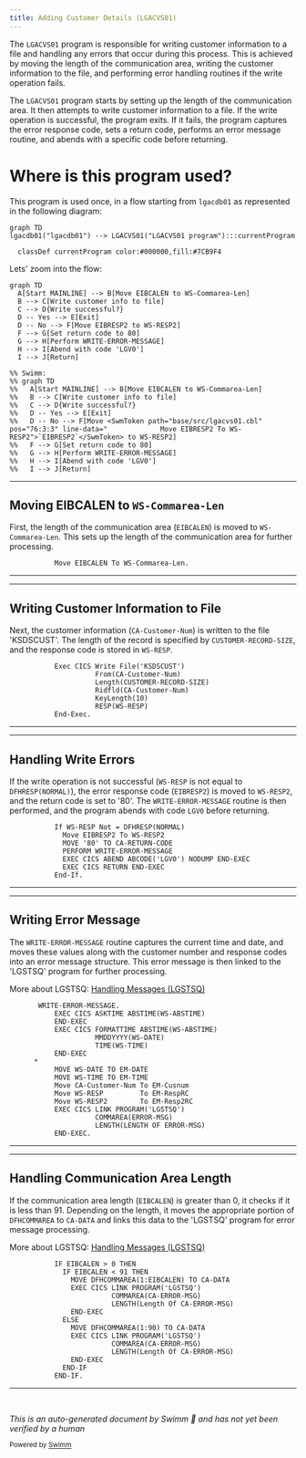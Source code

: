 ```yaml
---
title: Adding Customer Details (LGACVS01)
---
```

The <SwmToken path="base/src/lgacvs01.cbl" pos="11:6:6" line-data="       PROGRAM-ID. LGACVS01.">`LGACVS01`</SwmToken> program is responsible for writing customer information to a file and handling any errors that occur during this process. This is achieved by moving the length of the communication area, writing the customer information to the file, and performing error handling routines if the write operation fails.

The <SwmToken path="base/src/lgacvs01.cbl" pos="11:6:6" line-data="       PROGRAM-ID. LGACVS01.">`LGACVS01`</SwmToken> program starts by setting up the length of the communication area. It then attempts to write customer information to a file. If the write operation is successful, the program exits. If it fails, the program captures the error response code, sets a return code, performs an error message routine, and abends with a specific code before returning.

# Where is this program used?

This program is used once, in a flow starting from `lgacdb01` as represented in the following diagram:

```mermaid
graph TD
lgacdb01("lgacdb01") --> LGACVS01("LGACVS01 program"):::currentProgram

  classDef currentProgram color:#000000,fill:#7CB9F4
```

Lets' zoom into the flow:

```mermaid
graph TD
  A[Start MAINLINE] --> B[Move EIBCALEN to WS-Commarea-Len]
  B --> C[Write customer info to file]
  C --> D{Write successful?}
  D -- Yes --> E[Exit]
  D -- No --> F[Move EIBRESP2 to WS-RESP2]
  F --> G[Set return code to 80]
  G --> H[Perform WRITE-ERROR-MESSAGE]
  H --> I[Abend with code 'LGV0']
  I --> J[Return]

%% Swimm:
%% graph TD
%%   A[Start MAINLINE] --> B[Move EIBCALEN to WS-Commarea-Len]
%%   B --> C[Write customer info to file]
%%   C --> D{Write successful?}
%%   D -- Yes --> E[Exit]
%%   D -- No --> F[Move <SwmToken path="base/src/lgacvs01.cbl" pos="76:3:3" line-data="             Move EIBRESP2 To WS-RESP2">`EIBRESP2`</SwmToken> to WS-RESP2]
%%   F --> G[Set return code to 80]
%%   G --> H[Perform WRITE-ERROR-MESSAGE]
%%   H --> I[Abend with code 'LGV0']
%%   I --> J[Return]
```

<SwmSnippet path="/base/src/lgacvs01.cbl" line="66">

---

## Moving EIBCALEN to <SwmToken path="base/src/lgacvs01.cbl" pos="66:7:11" line-data="           Move EIBCALEN To WS-Commarea-Len.">`WS-Commarea-Len`</SwmToken>

First, the length of the communication area (<SwmToken path="base/src/lgacvs01.cbl" pos="66:3:3" line-data="           Move EIBCALEN To WS-Commarea-Len.">`EIBCALEN`</SwmToken>) is moved to <SwmToken path="base/src/lgacvs01.cbl" pos="66:7:11" line-data="           Move EIBCALEN To WS-Commarea-Len.">`WS-Commarea-Len`</SwmToken>. This sets up the length of the communication area for further processing.

```cobol
           Move EIBCALEN To WS-Commarea-Len.
```

---

</SwmSnippet>

<SwmSnippet path="/base/src/lgacvs01.cbl" line="68">

---

## Writing Customer Information to File

Next, the customer information (<SwmToken path="base/src/lgacvs01.cbl" pos="69:3:7" line-data="                     From(CA-Customer-Num)">`CA-Customer-Num`</SwmToken>) is written to the file 'KSDSCUST'. The length of the record is specified by <SwmToken path="base/src/lgacvs01.cbl" pos="70:3:7" line-data="                     Length(CUSTOMER-RECORD-SIZE)">`CUSTOMER-RECORD-SIZE`</SwmToken>, and the response code is stored in <SwmToken path="base/src/lgacvs01.cbl" pos="73:3:5" line-data="                     RESP(WS-RESP)">`WS-RESP`</SwmToken>.

```cobol
           Exec CICS Write File('KSDSCUST')
                     From(CA-Customer-Num)
                     Length(CUSTOMER-RECORD-SIZE)
                     Ridfld(CA-Customer-Num)
                     KeyLength(10)
                     RESP(WS-RESP)
           End-Exec.
```

---

</SwmSnippet>

<SwmSnippet path="/base/src/lgacvs01.cbl" line="75">

---

## Handling Write Errors

If the write operation is not successful (<SwmToken path="base/src/lgacvs01.cbl" pos="75:3:5" line-data="           If WS-RESP Not = DFHRESP(NORMAL)">`WS-RESP`</SwmToken> is not equal to <SwmToken path="base/src/lgacvs01.cbl" pos="75:11:14" line-data="           If WS-RESP Not = DFHRESP(NORMAL)">`DFHRESP(NORMAL)`</SwmToken>), the error response code (<SwmToken path="base/src/lgacvs01.cbl" pos="76:3:3" line-data="             Move EIBRESP2 To WS-RESP2">`EIBRESP2`</SwmToken>) is moved to <SwmToken path="base/src/lgacvs01.cbl" pos="76:7:9" line-data="             Move EIBRESP2 To WS-RESP2">`WS-RESP2`</SwmToken>, and the return code is set to '80'. The <SwmToken path="base/src/lgacvs01.cbl" pos="78:3:7" line-data="             PERFORM WRITE-ERROR-MESSAGE">`WRITE-ERROR-MESSAGE`</SwmToken> routine is then performed, and the program abends with code <SwmToken path="base/src/lgacvs01.cbl" pos="79:10:10" line-data="             EXEC CICS ABEND ABCODE(&#39;LGV0&#39;) NODUMP END-EXEC">`LGV0`</SwmToken> before returning.

```cobol
           If WS-RESP Not = DFHRESP(NORMAL)
             Move EIBRESP2 To WS-RESP2
             MOVE '80' TO CA-RETURN-CODE
             PERFORM WRITE-ERROR-MESSAGE
             EXEC CICS ABEND ABCODE('LGV0') NODUMP END-EXEC
             EXEC CICS RETURN END-EXEC
           End-If.
```

---

</SwmSnippet>

<SwmSnippet path="/base/src/lgacvs01.cbl" line="89">

---

## Writing Error Message

The <SwmToken path="base/src/lgacvs01.cbl" pos="89:1:5" line-data="       WRITE-ERROR-MESSAGE.">`WRITE-ERROR-MESSAGE`</SwmToken> routine captures the current time and date, and moves these values along with the customer number and response codes into an error message structure. This error message is then linked to the 'LGSTSQ' program for further processing.

More about LGSTSQ: <SwmLink doc-title="Handling Messages (LGSTSQ)">[Handling Messages (LGSTSQ)](/.swm/handling-messages-lgstsq.o6o7rslw.sw.md)</SwmLink>

```cobol
       WRITE-ERROR-MESSAGE.
           EXEC CICS ASKTIME ABSTIME(WS-ABSTIME)
           END-EXEC
           EXEC CICS FORMATTIME ABSTIME(WS-ABSTIME)
                     MMDDYYYY(WS-DATE)
                     TIME(WS-TIME)
           END-EXEC
      *
           MOVE WS-DATE TO EM-DATE
           MOVE WS-TIME TO EM-TIME
           Move CA-Customer-Num To EM-Cusnum
           Move WS-RESP         To EM-RespRC
           Move WS-RESP2        To EM-Resp2RC
           EXEC CICS LINK PROGRAM('LGSTSQ')
                     COMMAREA(ERROR-MSG)
                     LENGTH(LENGTH OF ERROR-MSG)
           END-EXEC.
```

---

</SwmSnippet>

<SwmSnippet path="/base/src/lgacvs01.cbl" line="106">

---

## Handling Communication Area Length

If the communication area length (<SwmToken path="base/src/lgacvs01.cbl" pos="106:3:3" line-data="           IF EIBCALEN &gt; 0 THEN">`EIBCALEN`</SwmToken>) is greater than 0, it checks if it is less than 91. Depending on the length, it moves the appropriate portion of <SwmToken path="base/src/lgacvs01.cbl" pos="108:3:3" line-data="               MOVE DFHCOMMAREA(1:EIBCALEN) TO CA-DATA">`DFHCOMMAREA`</SwmToken> to <SwmToken path="base/src/lgacvs01.cbl" pos="108:12:14" line-data="               MOVE DFHCOMMAREA(1:EIBCALEN) TO CA-DATA">`CA-DATA`</SwmToken> and links this data to the 'LGSTSQ' program for error message processing.

More about LGSTSQ: <SwmLink doc-title="Handling Messages (LGSTSQ)">[Handling Messages (LGSTSQ)](/.swm/handling-messages-lgstsq.o6o7rslw.sw.md)</SwmLink>

```cobol
           IF EIBCALEN > 0 THEN
             IF EIBCALEN < 91 THEN
               MOVE DFHCOMMAREA(1:EIBCALEN) TO CA-DATA
               EXEC CICS LINK PROGRAM('LGSTSQ')
                         COMMAREA(CA-ERROR-MSG)
                         LENGTH(Length Of CA-ERROR-MSG)
               END-EXEC
             ELSE
               MOVE DFHCOMMAREA(1:90) TO CA-DATA
               EXEC CICS LINK PROGRAM('LGSTSQ')
                         COMMAREA(CA-ERROR-MSG)
                         LENGTH(Length Of CA-ERROR-MSG)
               END-EXEC
             END-IF
           END-IF.
```

---

</SwmSnippet>

&nbsp;

*This is an auto-generated document by Swimm 🌊 and has not yet been verified by a human*

<SwmMeta version="3.0.0" repo-id="Z2l0aHViJTNBJTNBY2ljcy1nZW5hcHAtZGVtby1wbmMlM0ElM0FTd2ltbS1EZW1v" repo-name="cics-genapp-demo-pnc"><sup>Powered by [Swimm](/)</sup></SwmMeta>
